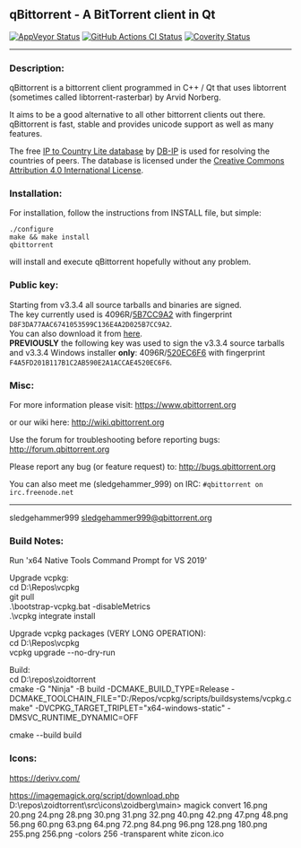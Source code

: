 qBittorrent - A BitTorrent client in Qt
------------------------------------------

[![AppVeyor Status](https://ci.appveyor.com/api/projects/status/github/qbittorrent/qBittorrent?branch=master&svg=true)](https://ci.appveyor.com/project/qbittorrent/qBittorrent)
[![GitHub Actions CI Status](https://github.com/qbittorrent/qBittorrent/workflows/GitHub%20Actions%20CI/badge.svg)](https://github.com/qbittorrent/qBittorrent/actions)
[![Coverity Status](https://scan.coverity.com/projects/5494/badge.svg)](https://scan.coverity.com/projects/5494)
********************************
### Description:
qBittorrent is a bittorrent client programmed in C++ / Qt that uses
libtorrent (sometimes called libtorrent-rasterbar) by Arvid Norberg.

It aims to be a good alternative to all other bittorrent clients
out there. qBittorrent is fast, stable and provides unicode
support as well as many features.

The free [IP to Country Lite database](https://db-ip.com/db/download/ip-to-country-lite) by [DB-IP](https://db-ip.com/) is used for resolving the countries of peers. The database is licensed under the [Creative Commons Attribution 4.0 International License](https://creativecommons.org/licenses/by/4.0/).

### Installation:
For installation, follow the instructions from INSTALL file, but simple:

```
./configure
make && make install
qbittorrent
```

will install and execute qBittorrent hopefully without any problem.

### Public key:
Starting from v3.3.4 all source tarballs and binaries are signed.<br />
The key currently used is 4096R/[5B7CC9A2](https://pgp.mit.edu/pks/lookup?op=get&search=0x6E4A2D025B7CC9A2) with fingerprint `D8F3DA77AAC6741053599C136E4A2D025B7CC9A2`.<br />
You can also download it from [here](https://github.com/qbittorrent/qBittorrent/raw/master/5B7CC9A2.asc).<br />
**PREVIOUSLY** the following key was used to sign the v3.3.4 source tarballs and v3.3.4 Windows installer **only**: 4096R/[520EC6F6](https://pgp.mit.edu/pks/lookup?op=get&search=0xA1ACCAE4520EC6F6) with fingerprint `F4A5FD201B117B1C2AB590E2A1ACCAE4520EC6F6`.<br />

### Misc:
For more information please visit:
https://www.qbittorrent.org

or our wiki here:
http://wiki.qbittorrent.org

Use the forum for troubleshooting before reporting bugs:
http://forum.qbittorrent.org

Please report any bug (or feature request) to:
http://bugs.qbittorrent.org

You can also meet me (sledgehammer_999) on IRC:
`#qbittorrent on irc.freenode.net`

------------------------------------------
sledgehammer999 <sledgehammer999@qbittorrent.org>


### Build Notes:

Run 'x64 Native Tools Command Prompt for VS 2019'<br />

Upgrade vcpkg:<br />
cd D:\Repos\vcpkg<br />
git pull<br />
.\bootstrap-vcpkg.bat -disableMetrics<br />
.\vcpkg integrate install<br />

Upgrade vcpkg packages (VERY LONG OPERATION):<br />
cd D:\Repos\vcpkg<br />
vcpkg upgrade --no-dry-run<br />

Build:<br />
cd D:\repos\zoidtorrent<br />
cmake -G "Ninja" -B build -DCMAKE_BUILD_TYPE=Release -DCMAKE_TOOLCHAIN_FILE="D:/Repos/vcpkg/scripts/buildsystems/vcpkg.cmake" -DVCPKG_TARGET_TRIPLET="x64-windows-static" -DMSVC_RUNTIME_DYNAMIC=OFF<br />

cmake --build build<br />

### Icons:
https://derivv.com/<br />

https://imagemagick.org/script/download.php<br />
D:\repos\zoidtorrent\src\icons\zoidberg\main> magick convert 16.png 20.png 24.png 28.png 30.png 31.png 32.png 40.png 42.png 47.png 48.png 56.png 60.png 63.png 64.png 72.png 84.png 96.png 128.png 180.png 255.png 256.png -colors 256 -transparent white zicon.ico<br />
